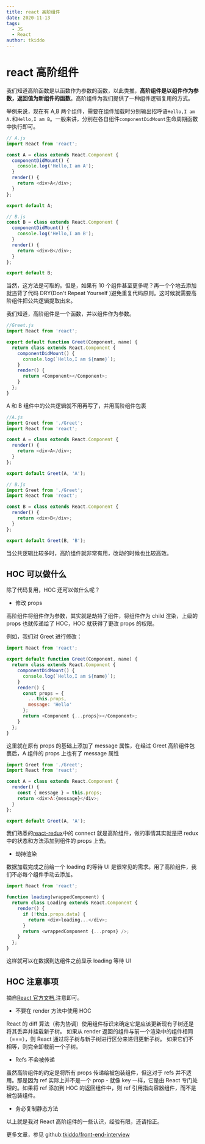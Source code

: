 ```yaml
---
title: react 高阶组件
date: 2020-11-13
tags:
  - JS
  - React
author: tkiddo
---
```


# react 高阶组件

我们知道高阶函数是以函数作为参数的函数，以此类推，**高阶组件是以组件作为参数，返回值为新组件的函数**。高阶组件为我们提供了一种组件逻辑复用的方式。

举例来说，现在有 A,B 两个组件，需要在组件加载时分别输出招呼语`Hello,I am A.`和`Hello,I am B`。一般来讲，分别在各自组件`componentDidMount`生命周期函数中执行即可。

```js
// A.js
import React from 'react';

const A = class extends React.Component {
  componentDidMount() {
    console.log('Hello,I am A');
  }
  render() {
    return <div>A</div>;
  }
};

export default A;

// B.js
const B = class extends React.Component {
  componentDidMount() {
    console.log('Hello,I am B');
  }
  render() {
    return <div>B</div>;
  }
};

export default B;
```

当然，这方法是可取的。但是，如果有 10 个组件甚至更多呢？再一个个地去添加就违背了代码 DRY(Don't Repeat Yourself )避免重复代码原则。这时候就需要高阶组件把公共逻辑提取出来。

我们知道，高阶组件是一个函数，并以组件作为参数。

```js
//Greet.js
import React from 'react';

export default function Greet(Component, name) {
  return class extends React.Component {
    componentDidMount() {
      console.log(`Hello,I am ${name}`);
    }
    render() {
      return <Component></Component>;
    }
  };
}
```

A 和 B 组件中的公共逻辑就不用再写了，并用高阶组件包裹

```js
//A.js
import Greet from './Greet';
import React from 'react';

const A = class extends React.Component {
  render() {
    return <div>A</div>;
  }
};

export default Greet(A, 'A');

// B.js
import Greet from './Greet';
import React from 'react';

const B = class extends React.Component {
  render() {
    return <div>B</div>;
  }
};

export default Greet(B, 'B');
```

当公共逻辑比较多时，高阶组件就非常有用，改动的时候也比较高效。

## HOC 可以做什么

除了代码复用，HOC 还可以做什么呢？

- 修改 props

高阶组件将组件作为参数，其实就是劫持了组件，将组件作为 child 渲染，上级的 props 也就传递给了 HOC，HOC 就获得了更改 props 的权限。

例如，我们对 Greet 进行修改：

```js
import React from 'react';

export default function Greet(Component, name) {
  return class extends React.Component {
    componentDidMount() {
      console.log(`Hello,I am ${name}`);
    }
    render() {
      const props = {
        ...this.props,
        message: 'Hello'
      };
      return <Component {...props}></Component>;
    }
  };
}
```

这里就在原有 props 的基础上添加了 message 属性，在经过 Greet 高阶组件包裹后，A 组件的 props 上也有了 message 属性

```js
import Greet from './Greet';
import React from 'react';

const A = class extends React.Component {
  render() {
    const { message } = this.props;
    return <div>A:{message}</div>;
  }
};

export default Greet(A, 'A');
```

我们熟悉的[react-redux](https://github.com/reduxjs/react-redux)中的 connect 就是高阶组件，做的事情其实就是把 redux 中的状态和方法添加到组件的 props 上去。

- 劫持渲染

数据加载完成之前给一个 loading 的等待 UI 是很常见的需求。用了高阶组件，我们不必每个组件手动去添加。

```js
import React from 'react';

function loading(wrappedComponent) {
  return class Loading extends React.Component {
    render() {
      if (!this.props.data) {
        return <div>loading...</div>;
      }
      return <wrappedComponent {...props} />;
    }
  };
}
```

这样就可以在数据到达组件之前显示 loading 等待 UI

## HOC 注意事项

摘自[React 官方文档](https://react.docschina.org/docs/higher-order-components.html),注意即可。

- 不要在 render 方法中使用 HOC

React 的 diff 算法（称为协调）使用组件标识来确定它是应该更新现有子树还是将其丢弃并挂载新子树。 如果从 render 返回的组件与前一个渲染中的组件相同（===），则 React 通过将子树与新子树进行区分来递归更新子树。 如果它们不相等，则完全卸载前一个子树。

- Refs 不会被传递

虽然高阶组件的约定是将所有 props 传递给被包装组件，但这对于 refs 并不适用。那是因为 ref 实际上并不是一个 prop - 就像 key 一样，它是由 React 专门处理的。如果将 ref 添加到 HOC 的返回组件中，则 ref 引用指向容器组件，而不是被包装组件。

- 务必复制静态方法

以上就是我对 React 高阶组件的一些认识，经验有限，还请指正。

更多文章，参见 github:[tkiddo/front-end-interview](https://github.com/tkiddo/front-end-interview)
